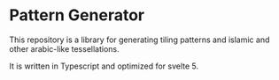 # Pattern Generator

This repository is a library for generating tiling patterns and islamic and
other arabic-like tessellations. 

It is written in Typescript and optimized for svelte 5. 



